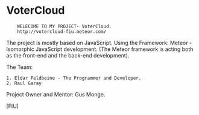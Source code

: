 # VoterCloud

		WELECOME TO MY PROJECT- VoterCloud.
		http://votercloud-fiu.meteor.com/
The project is mostly based on JavaScript.
Using the Framework: Meteor - 
Isomorphic JavaScript development.
(The Meteor framework is acting both as the front-end and the back-end development).

The Team:

	1. Eldar Feldbeine - The Programmer and Developer.
	2. Raul Garay

Project Owner and Mentor:
	Gus Monge.
	

[FIU]
